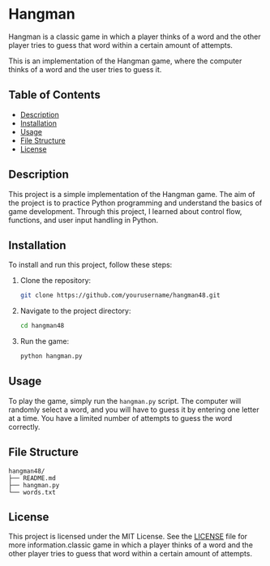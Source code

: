 # Hangman
Hangman is a classic game in which a player thinks of a word and the other player tries to guess that word within a certain amount of attempts.

This is an implementation of the Hangman game, where the computer thinks of a word and the user tries to guess it. 

## Table of Contents
- [Description](#description)
- [Installation](#installation)
- [Usage](#usage)
- [File Structure](#file-structure)
- [License](#license)

## Description
This project is a simple implementation of the Hangman game. The aim of the project is to practice Python programming and understand the basics of game development. Through this project, I learned about control flow, functions, and user input handling in Python.

## Installation
To install and run this project, follow these steps:
1. Clone the repository:
    ```bash
    git clone https://github.com/yourusername/hangman48.git
    ```
2. Navigate to the project directory:
    ```bash
    cd hangman48
    ```
3. Run the game:
    ```bash
    python hangman.py
    ```

## Usage
To play the game, simply run the `hangman.py` script. The computer will randomly select a word, and you will have to guess it by entering one letter at a time. You have a limited number of attempts to guess the word correctly.

## File Structure
```
hangman48/
├── README.md
├── hangman.py
└── words.txt
```

## License
This project is licensed under the MIT License. See the [LICENSE](LICENSE) file for more information.classic game in which a player thinks of a word and the other player tries to guess that word within a certain amount of attempts.